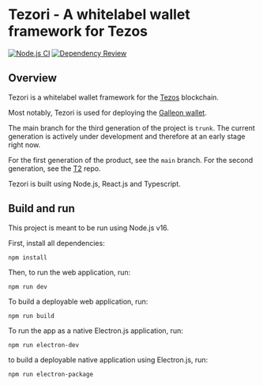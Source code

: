 # Tezori - A whitelabel wallet framework for Tezos

[![Node.js CI](https://github.com/Cryptonomic/Tezori/actions/workflows/node.js.yml/badge.svg)](https://github.com/Cryptonomic/Tezori/actions/workflows/node.js.yml)
[![Dependency Review](https://github.com/Cryptonomic/Tezori/actions/workflows/dependency-review.yml/badge.svg)](https://github.com/Cryptonomic/Tezori/actions/workflows/dependency-review.yml)

## Overview

Tezori is a whitelabel wallet framework for the [Tezos](https://tezos.com) blockchain. 

Most notably, Tezori is used for deploying the [Galleon wallet](https://cryptonomic.tech/galleon.html). 

The main branch for the third generation of the project is `trunk`. The current generation is actively under development and therefore at an early stage right now. 

For the first generation of the product, see the `main` branch. For the second generation, see the [T2](https://github.com/Cryptonomic/T2) repo.

Tezori is built using Node.js, React.js and Typescript.

## Build and run

This project is meant to be run using Node.js v16.

First, install all dependencies:

`npm install`

Then, to run the web application, run:

`npm run dev`

To build a deployable web application, run:

`npm run build`

To run the app as a native Electron.js application, run:

`npm run electron-dev`

to build a deployable native application using Electron.js, run:

`npm run electron-package`